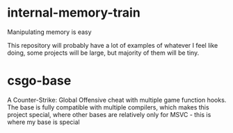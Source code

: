 # internal-memory-train
Manipulating memory is easy

This repository will probably have a lot of examples of whatever I feel like doing, some projects will be large, but majority of them will be tiny.  

# csgo-base
A Counter-Strike: Global Offensive cheat with multiple game function hooks. The base is fully compatible with multiple compilers, which makes this project special, where other bases are relatively only for MSVC - this is where my base is special
